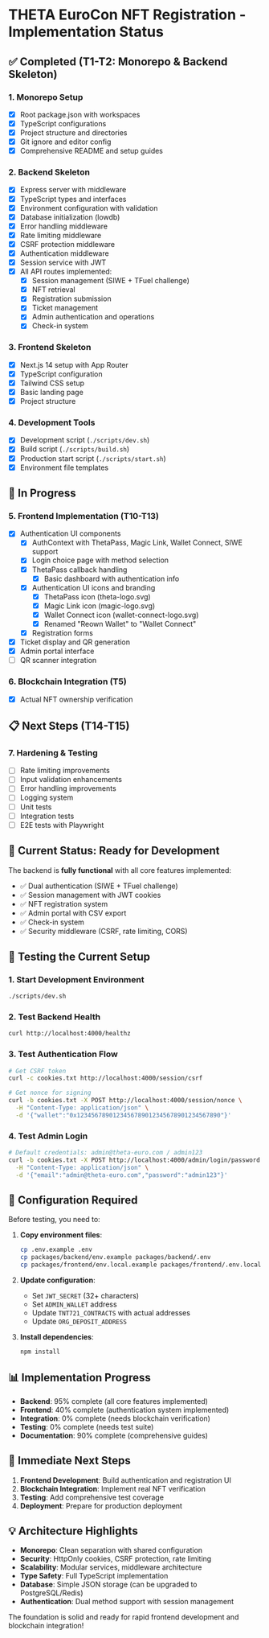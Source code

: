 # THETA EuroCon NFT Registration - Implementation Status

## ✅ Completed (T1-T2: Monorepo & Backend Skeleton)

### 1. Monorepo Setup
- [x] Root package.json with workspaces
- [x] TypeScript configurations
- [x] Project structure and directories
- [x] Git ignore and editor config
- [x] Comprehensive README and setup guides

### 2. Backend Skeleton
- [x] Express server with middleware
- [x] TypeScript types and interfaces
- [x] Environment configuration with validation
- [x] Database initialization (lowdb)
- [x] Error handling middleware
- [x] Rate limiting middleware
- [x] CSRF protection middleware
- [x] Authentication middleware
- [x] Session service with JWT
- [x] All API routes implemented:
  - [x] Session management (SIWE + TFuel challenge)
  - [x] NFT retrieval
  - [x] Registration submission
  - [x] Ticket management
  - [x] Admin authentication and operations
  - [x] Check-in system

### 3. Frontend Skeleton
- [x] Next.js 14 setup with App Router
- [x] TypeScript configuration
- [x] Tailwind CSS setup
- [x] Basic landing page
- [x] Project structure

### 4. Development Tools
- [x] Development script (`./scripts/dev.sh`)
- [x] Build script (`./scripts/build.sh`)
- [x] Production start script (`./scripts/start.sh`)
- [x] Environment file templates

## 🔄 In Progress

### 5. Frontend Implementation (T10-T13)
- [x] Authentication UI components
  - [x] AuthContext with ThetaPass, Magic Link, Wallet Connect, SIWE support
  - [x] Login choice page with method selection
  - [x] ThetaPass callback handling
    - [x] Basic dashboard with authentication info
  - [x] Authentication UI icons and branding
    - [x] ThetaPass icon (theta-logo.svg)
    - [x] Magic Link icon (magic-logo.svg) 
    - [x] Wallet Connect icon (wallet-connect-logo.svg)
    - [x] Renamed "Reown Wallet" to "Wallet Connect"
  - [x] Registration forms
- [x] Ticket display and QR generation
- [x] Admin portal interface
- [ ] QR scanner integration

### 6. Blockchain Integration (T5)
- [x] Actual NFT ownership verification

## 📋 Next Steps (T14-T15)

### 7. Hardening & Testing
- [ ] Rate limiting improvements
- [ ] Input validation enhancements
- [ ] Error handling improvements
- [ ] Logging system
- [ ] Unit tests
- [ ] Integration tests
- [ ] E2E tests with Playwright

## 🚀 Current Status: Ready for Development

The backend is **fully functional** with all core features implemented:
- ✅ Dual authentication (SIWE + TFuel challenge)
- ✅ Session management with JWT cookies
- ✅ NFT registration system
- ✅ Admin portal with CSV export
- ✅ Check-in system
- ✅ Security middleware (CSRF, rate limiting, CORS)

## 🧪 Testing the Current Setup

### 1. Start Development Environment
```bash
./scripts/dev.sh
```

### 2. Test Backend Health
```bash
curl http://localhost:4000/healthz
```

### 3. Test Authentication Flow
```bash
# Get CSRF token
curl -c cookies.txt http://localhost:4000/session/csrf

# Get nonce for signing
curl -b cookies.txt -X POST http://localhost:4000/session/nonce \
  -H "Content-Type: application/json" \
  -d '{"wallet":"0x1234567890123456789012345678901234567890"}'
```

### 4. Test Admin Login
```bash
# Default credentials: admin@theta-euro.com / admin123
curl -b cookies.txt -X POST http://localhost:4000/admin/login/password \
  -H "Content-Type: application/json" \
  -d '{"email":"admin@theta-euro.com","password":"admin123"}'
```

## 🔧 Configuration Required

Before testing, you need to:

1. **Copy environment files**:
   ```bash
   cp .env.example .env
   cp packages/backend/env.example packages/backend/.env
   cp packages/frontend/env.local.example packages/frontend/.env.local
   ```

2. **Update configuration**:
   - Set `JWT_SECRET` (32+ characters)
   - Set `ADMIN_WALLET` address
   - Update `TNT721_CONTRACTS` with actual addresses
   - Update `ORG_DEPOSIT_ADDRESS`

3. **Install dependencies**:
   ```bash
   npm install
   ```

## 📊 Implementation Progress

- **Backend**: 95% complete (all core features implemented)
- **Frontend**: 40% complete (authentication system implemented)
- **Integration**: 0% complete (needs blockchain verification)
- **Testing**: 0% complete (needs test suite)
- **Documentation**: 90% complete (comprehensive guides)

## 🎯 Immediate Next Steps

1. **Frontend Development**: Build authentication and registration UI
2. **Blockchain Integration**: Implement real NFT verification
3. **Testing**: Add comprehensive test coverage
4. **Deployment**: Prepare for production deployment

## 💡 Architecture Highlights

- **Monorepo**: Clean separation with shared configuration
- **Security**: HttpOnly cookies, CSRF protection, rate limiting
- **Scalability**: Modular services, middleware architecture
- **Type Safety**: Full TypeScript implementation
- **Database**: Simple JSON storage (can be upgraded to PostgreSQL/Redis)
- **Authentication**: Dual method support with session management

The foundation is solid and ready for rapid frontend development and blockchain integration!

